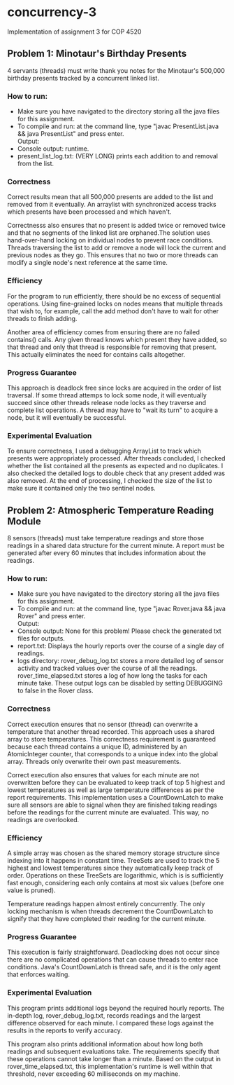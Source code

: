 # concurrency-3
Implementation of assignment 3 for COP 4520

## Problem 1: Minotaur's Birthday Presents <br>
4 servants (threads) must write thank you notes for the Minotaur's 500,000 birthday presents tracked by a concurrent linked list.

### How to run:
- Make sure you have navigated to the directory storing all the java files for this assignment.
- To compile and run: at the command line, type "javac PresentList.java && java PresentList" and press enter. <br>
Output:
- Console output: runtime.
- present_list_log.txt: (VERY LONG) prints each addition to and removal from the list.

### Correctness
Correct results mean that all 500,000 presents are added to the list and removed from it eventually. An arraylist with synchronized access tracks which presents have been processed and which haven't. 

Correctnesss also ensures that no present is added twice or removed twice and that no segments of the linked list are orphaned.The solution uses hand-over-hand locking on individual nodes to prevent race conditions. Threads traversing the list to add or remove a node will lock the current and previous nodes as they go. This ensures that no two or more threads can modify a single node's next reference at the same time.

### Efficiency
For the program to run efficiently, there should be no excess of sequential operations. Using fine-grained locks on nodes means that multiple threads that wish to, for example, call the add method don't have to wait for other threads to finish adding.

Another area of efficiency comes from ensuring there are no failed contains() calls. Any given thread knows which present they have added, so that thread and only that thread is responsible for removing that present. This actually eliminates the need for contains calls altogether.

### Progress Guarantee
This approach is deadlock free since locks are acquired in the order of list traversal. If some thread attemps to lock some node, it will eventually succeed since other threads release node locks as they traverse and complete list operations. A thread may have to "wait its turn" to acquire a node, but it will eventually be successful.

### Experimental Evaluation
To ensure correctness, I used a debugging ArrayList to track which presents were appropriately processed. After threads concluded, I checked whether the list contained all the presents as expected and no duplicates. I also checked the detailed logs to double check that any present added was also removed. At the end of processing, I checked the size of the list to make sure it contained only the two sentinel nodes.

## Problem 2: Atmospheric Temperature Reading Module
8 sensors (threads) must take temperature readings and store those readings in a shared data structure for the current minute. A report must be generated after every 60 minutes that includes information about the readings.

### How to run:
- Make sure you have navigated to the directory storing all the java files for this assignment.
- To compile and run: at the command line, type "javac Rover.java && java Rover" and press enter. <br>
Output:
- Console output: None for this problem! Please check the generated txt files for outputs.
- report.txt: Displays the hourly reports over the course of a single day of readings.
- logs directory: rover_debug_log.txt stores a more detailed log of sensor activity and tracked values over the course of all the readings. rover_time_elapsed.txt stores a log of how long the tasks for each minute take. These output logs can be disabled by setting DEBUGGING to false in the Rover class.

### Correctness
Correct execution ensures that no sensor (thread) can overwrite a temperature that another thread recorded. This approach uses a shared array to store temperatures. This correctness requirement is guaranteed because each thread contains a unique ID, administered by an AtomicInteger counter, that corresponds to a unique index into the global array. Threads only overwrite their own past measurements.

Correct execution also ensures that values for each minute are not overwritten before they can be evaluated to keep track of top 5 highest and lowest temperatures as well as large temperature differences as per the report requirements. This implementation uses a CountDownLatch to make sure all sensors are able to signal when they are finished taking readings before the readings for the current minute are evaluated. This way, no readings are overlooked.

### Efficiency
A simple array was chosen as the shared memory storage structure since indexing into it happens in constant time. TreeSets are used to track the 5 highest and lowest temperatures since they automatically keep track of order. Operations on these TreeSets are logarithmic, which is is sufficiently fast enough, considering each only contains at most six values (before one value is pruned).

Temperature readings happen almost entirely concurrently. The only locking mechanism is when threads decrement the CountDownLatch to signify that they have completed their reading for the current minute.

### Progress Guarantee
This execution is fairly straightforward. Deadlocking does not occur since there are no complicated operations that can cause threads to enter race conditions. Java's CountDownLatch is thread safe, and it is the only agent that enforces waiting.

### Experimental Evaluation
This program prints additional logs beyond the required hourly reports. The in-depth log, rover_debug_log.txt, records readings and the largest difference observed for each minute. I compared these logs against the results in the reports to verify accuracy.

This program also prints additional information about how long both readings and subsequent evaluations take. The requirements specify that these operations cannot take longer than a minute. Based on the output in rover_time_elapsed.txt, this implementation's runtime is well within that threshold, never exceeding 60 milliseconds on my machine.
